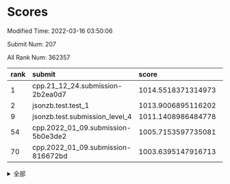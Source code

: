 # Scores

Modified Time: 2022-03-16 03:50:06

Submit Num: 207

All Rank Num: 362357

| rank |               submit               |       score        |       sigma        | pk_num |
| :--- | :--------------------------------- | :----------------- | :----------------- | :----- |
| 1    | cpp.21_12_24.submission-2b2ea0d7   | 1014.5518371314973 | 0.8437319365573275 | 7005   |
| 2    | jsonzb.test.test_1                 | 1013.9006895116202 | 0.8072833642574838 | 7003   |
| 9    | jsonzb.test.submission_level_4     | 1011.1408986484778 | 0.7885848724254115 | 7002   |
| 54   | cpp.2022_01_09.submission-5b0e3de2 | 1005.7153597735081 | 0.7186313252649026 | 7003   |
| 70   | cpp.2022_01_09.submission-816672bd | 1003.6395147916713 | 0.7263687534853766 | 7000   |


<details>
<summary>全部</summary>

| rank |                 submit                 |       score        |       sigma        | pk_num |
| :--- | :------------------------------------- | :----------------- | :----------------- | :----- |
| 1    | cpp.21_12_24.submission-2b2ea0d7       | 1014.5518371314973 | 0.8437319365573275 | 7005   |
| 2    | jsonzb.test.test_1                     | 1013.9006895116202 | 0.8072833642574838 | 7003   |
| 3    | gobigger.level_3.submission_level_3_42 | 1011.8434990816587 | 0.7721868335745012 | 7001   |
| 4    | gobigger.level_3.submission_level_3_18 | 1011.6562738631126 | 0.7832009335695439 | 7002   |
| 5    | gobigger.level_3.submission_level_3_7  | 1011.4379567382541 | 0.7873684859635075 | 7003   |
| 6    | gobigger.level_3.submission_level_3_19 | 1011.2223342069897 | 0.7740990457537342 | 7003   |
| 7    | gobigger.level_3.submission_level_3_38 | 1011.2161271407118 | 0.755281302056829  | 7000   |
| 8    | gobigger.level_3.submission_level_3_25 | 1011.177183631504  | 0.7492180350796935 | 7005   |
| 9    | jsonzb.test.submission_level_4         | 1011.1408986484778 | 0.7885848724254115 | 7002   |
| 10   | gobigger.level_3.submission_level_3_16 | 1011.1279302704208 | 0.7702111160481916 | 7002   |
| 11   | gobigger.level_3.submission_level_3_33 | 1010.816262173351  | 0.7538678012132528 | 7002   |
| 12   | gobigger.level_3.submission_level_3_5  | 1010.7527081286772 | 0.7719785619904426 | 6998   |
| 13   | gobigger.level_3.submission_level_3_31 | 1010.7326754092039 | 0.7604376896796791 | 7001   |
| 14   | gobigger.level_3.submission_level_3_23 | 1010.7311404552809 | 0.7641868022179507 | 7003   |
| 15   | gobigger.level_3.submission_level_3_6  | 1010.6293672100971 | 0.7671276700399969 | 7004   |
| 16   | gobigger.level_3.submission_level_3_37 | 1010.4418639734416 | 0.7509365340536219 | 7004   |
| 17   | gobigger.level_3.submission_level_3_36 | 1010.4291614341709 | 0.7719004169976844 | 7006   |
| 18   | gobigger.level_3.submission_level_3_20 | 1010.4028472183772 | 0.7568318522016053 | 7005   |
| 19   | gobigger.level_3.submission_level_3_12 | 1010.3679531629687 | 0.7762254263659499 | 7007   |
| 20   | gobigger.level_3.submission_level_3_45 | 1010.360802575548  | 0.7554499712484533 | 7004   |
| 21   | gobigger.level_3.submission_level_3_10 | 1010.3378320561582 | 0.746607629332801  | 7006   |
| 22   | gobigger.level_3.submission_level_3_1  | 1010.2982471669276 | 0.7690949823079279 | 7003   |
| 23   | gobigger.level_3.submission_level_3_44 | 1010.2843383843152 | 0.7532700784121474 | 7003   |
| 24   | gobigger.level_3.submission_level_3_4  | 1010.2610977945436 | 0.7606034291258758 | 7005   |
| 25   | gobigger.level_3.submission_level_3_47 | 1010.2128547884965 | 0.7590659613878088 | 7000   |
| 26   | gobigger.level_3.submission_level_3_13 | 1010.1668675585956 | 0.7459800656503421 | 7005   |
| 27   | gobigger.level_3.submission_level_3_22 | 1010.1637340698206 | 0.7626792951424842 | 7006   |
| 28   | gobigger.level_3.submission_level_3_15 | 1010.1341626436476 | 0.752544236785523  | 6998   |
| 29   | gobigger.level_3.submission_level_3_27 | 1010.0447876946711 | 0.7657008475877132 | 7005   |
| 30   | gobigger.level_3.submission_level_3_8  | 1009.9793940523653 | 0.7740146737244983 | 7002   |
| 31   | gobigger.level_3.submission_level_3_40 | 1009.8929835722868 | 0.7366877412235653 | 7002   |
| 32   | gobigger.level_3.submission_level_3_3  | 1009.8855919992774 | 0.766616256843444  | 7004   |
| 33   | gobigger.level_3.submission_level_3_48 | 1009.8827008427038 | 0.7537275841763035 | 6998   |
| 34   | gobigger.level_3.submission_level_3_39 | 1009.8598895907619 | 0.7682074557085856 | 7005   |
| 35   | gobigger.level_3.submission_level_3_2  | 1009.7788733211919 | 0.7623111055465106 | 7005   |
| 36   | gobigger.level_3.submission_level_3_34 | 1009.7484616892145 | 0.7413217984429469 | 7000   |
| 37   | gobigger.level_3.submission_level_3_26 | 1009.7377341298806 | 0.7739952957035119 | 7004   |
| 38   | gobigger.level_3.submission_level_3_46 | 1009.7203883035662 | 0.7565553904545014 | 7005   |
| 39   | gobigger.level_3.submission_level_3_30 | 1009.6048581907935 | 0.7482263665876878 | 7006   |
| 40   | gobigger.level_3.submission_level_3_9  | 1009.6003371436523 | 0.7617483112510124 | 7004   |
| 41   | gobigger.level_3.submission_level_3_28 | 1009.5631432714748 | 0.752756953236475  | 6998   |
| 42   | gobigger.level_3.submission_level_3_41 | 1009.4925820352016 | 0.7586472011024588 | 6999   |
| 43   | gobigger.level_3.submission_level_3_17 | 1009.4606794164893 | 0.7707988433943687 | 6998   |
| 44   | gobigger.level_3.submission_level_3_29 | 1009.4048815692978 | 0.7592515066388572 | 7003   |
| 45   | gobigger.level_3.submission_level_3_21 | 1009.3965936481821 | 0.7269024306475733 | 7002   |
| 46   | gobigger.level_3.submission_level_3_35 | 1009.2998446385207 | 0.7689281597825137 | 7003   |
| 47   | gobigger.level_3.submission_level_3_14 | 1009.2749347897928 | 0.7663718791595457 | 7001   |
| 48   | gobigger.level_3.submission_level_3_32 | 1009.0940095020981 | 0.7358292108927275 | 7006   |
| 49   | gobigger.level_3.submission_level_3_24 | 1009.0241822794576 | 0.7345271422402732 | 6999   |
| 50   | gobigger.level_3.submission_level_3_43 | 1009.0223102766311 | 0.7423495370118789 | 7001   |
| 51   | gobigger.level_3.submission_level_3_11 | 1008.9704206063207 | 0.7469052429666981 | 7005   |
| 52   | gobigger.level_3.submission_level_3_0  | 1008.6499113653387 | 0.7376858049870753 | 7002   |
| 53   | gobigger.level_3.submission_level_3_49 | 1008.6397472079246 | 0.7443313379930316 | 6999   |
| 54   | cpp.2022_01_09.submission-5b0e3de2     | 1005.7153597735081 | 0.7186313252649026 | 7003   |
| 55   | gobigger.level_1.submission_level_1_43 | 1005.2556735424996 | 0.7156090481061007 | 6998   |
| 56   | gobigger.level_1.submission_level_1_23 | 1004.8111931219163 | 0.7161226912010402 | 7007   |
| 57   | gobigger.level_1.submission_level_1_16 | 1004.5109982410877 | 0.7192728238423306 | 7006   |
| 58   | gobigger.level_1.submission_level_1_38 | 1004.4997580157581 | 0.7274281383838218 | 7003   |
| 59   | gobigger.level_1.submission_level_1_12 | 1004.4668043093665 | 0.7151655072293606 | 7002   |
| 60   | gobigger.level_1.submission_level_1_44 | 1004.4648598047355 | 0.7186480785972107 | 7003   |
| 61   | gobigger.level_1.submission_level_1_41 | 1004.2899433341411 | 0.7117598878755995 | 7004   |
| 62   | gobigger.level_1.submission_level_1_29 | 1004.2666614185927 | 0.7156459613215256 | 7003   |
| 63   | gobigger.level_1.submission_level_1_42 | 1004.0785998367987 | 0.7358187978822192 | 6996   |
| 64   | gobigger.level_1.submission_level_1_13 | 1004.071319536175  | 0.7299128360181537 | 7004   |
| 65   | gobigger.level_1.submission_level_1_26 | 1003.9616540668294 | 0.7207444496686055 | 7000   |
| 66   | gobigger.level_1.submission_level_1_18 | 1003.7516609676927 | 0.7133750433487097 | 6997   |
| 67   | gobigger.level_1.submission_level_1_32 | 1003.6986451232841 | 0.7284919958442296 | 7002   |
| 68   | gobigger.level_1.submission_level_1_14 | 1003.6634118321671 | 0.7334821304325218 | 7006   |
| 69   | gobigger.level_1.submission_level_1_34 | 1003.6604911147568 | 0.7107118887782882 | 6998   |
| 70   | cpp.2022_01_09.submission-816672bd     | 1003.6395147916713 | 0.7263687534853766 | 7000   |
| 71   | gobigger.level_1.submission_level_1_39 | 1003.6136309508529 | 0.7254869831611823 | 7002   |
| 72   | gobigger.level_1.submission_level_1_22 | 1003.4482083791634 | 0.7086196007705152 | 7005   |
| 73   | gobigger.level_1.submission_level_1_48 | 1003.4225535077081 | 0.6994383670374548 | 7003   |
| 74   | gobigger.level_1.submission_level_1_25 | 1003.4102779449447 | 0.7249562485024492 | 7007   |
| 75   | gobigger.level_1.submission_level_1_4  | 1003.3261378496932 | 0.7139349129295102 | 7001   |
| 76   | gobigger.level_1.submission_level_1_7  | 1003.3186826483634 | 0.7281619577147835 | 6997   |
| 77   | gobigger.level_1.submission_level_1_2  | 1003.2538901872402 | 0.7131302118412742 | 7001   |
| 78   | gobigger.level_1.submission_level_1_33 | 1003.2227190229623 | 0.7154847480900872 | 7002   |
| 79   | gobigger.level_1.submission_level_1_9  | 1003.2183561811214 | 0.7097537000690675 | 7004   |
| 80   | gobigger.level_1.submission_level_1_40 | 1003.2022267785733 | 0.7105237920012277 | 7001   |
| 81   | gobigger.level_1.submission_level_1_46 | 1003.1966253288791 | 0.7226606744883997 | 7001   |
| 82   | gobigger.level_1.submission_level_1_6  | 1003.1951607032036 | 0.7252579762221251 | 7006   |
| 83   | gobigger.level_1.submission_level_1_19 | 1003.1414844591259 | 0.7322246580259304 | 7000   |
| 84   | gobigger.level_1.submission_level_1_8  | 1003.1080509844103 | 0.7153488984315882 | 7002   |
| 85   | gobigger.level_1.submission_level_1_49 | 1003.0922704791068 | 0.7056684474001519 | 7002   |
| 86   | gobigger.level_1.submission_level_1_1  | 1003.0435862323895 | 0.7211899000759779 | 7005   |
| 87   | gobigger.level_1.submission_level_1_31 | 1003.0179688178351 | 0.7184305708378127 | 6998   |
| 88   | gobigger.level_1.submission_level_1_17 | 1003.0083923630224 | 0.7204822746956508 | 7004   |
| 89   | gobigger.level_1.submission_level_1_15 | 1003.0075508900543 | 0.7201145121951227 | 7001   |
| 90   | gobigger.level_1.submission_level_1_11 | 1002.9541402787896 | 0.7090573483334655 | 7002   |
| 91   | gobigger.level_1.submission_level_1_35 | 1002.9056417814791 | 0.7067630496297908 | 7003   |
| 92   | gobigger.level_1.submission_level_1_45 | 1002.845785874848  | 0.7086201369719498 | 7001   |
| 93   | gobigger.level_1.submission_level_1_10 | 1002.8256845879821 | 0.7201526977983316 | 7003   |
| 94   | gobigger.level_1.submission_level_1_24 | 1002.8046364673994 | 0.7113841789706833 | 7006   |
| 95   | gobigger.level_1.submission_level_1_3  | 1002.7831622483883 | 0.7252656229317369 | 7001   |
| 96   | gobigger.level_1.submission_level_1_20 | 1002.782177936551  | 0.712553421581993  | 7001   |
| 97   | gobigger.level_1.submission_level_1_30 | 1002.7084907225014 | 0.7119769002371931 | 6997   |
| 98   | gobigger.level_1.submission_level_1_28 | 1002.6319092265038 | 0.7222680319114915 | 7001   |
| 99   | gobigger.level_1.submission_level_1_36 | 1002.5161070851015 | 0.7225765041919863 | 7002   |
| 100  | gobigger.level_1.submission_level_1_47 | 1002.4666763216737 | 0.7118902197096325 | 6998   |
| 101  | gobigger.level_1.submission_level_1_27 | 1002.4252367785025 | 0.7246029884251631 | 7004   |
| 102  | gobigger.level_1.submission_level_1_37 | 1002.1564243327956 | 0.719166597599891  | 7000   |
| 103  | gobigger.level_1.submission_level_1_0  | 1002.1544254481768 | 0.7144087363472148 | 7003   |
| 104  | gobigger.level_1.submission_level_1_5  | 1002.0370254550456 | 0.7146595108106092 | 6999   |
| 105  | gobigger.level_1.submission_level_1_21 | 1001.920835776901  | 0.7253971491280788 | 7002   |
| 106  | gobigger.random.submission_random_27   | 997.6445875052112  | 0.6967371495613841 | 7000   |
| 107  | gobigger.random.submission_random_31   | 997.2806971163131  | 0.697477695120544  | 7003   |
| 108  | gobigger.random.submission_random_4    | 996.9432318031387  | 0.7121623409451597 | 7000   |
| 109  | gobigger.random.submission_random_38   | 996.8178457290273  | 0.7162194286443642 | 7003   |
| 110  | gobigger.random.submission_random_23   | 996.7403046196027  | 0.7060879381592693 | 6998   |
| 111  | gobigger.random.submission_random_36   | 996.7097152345973  | 0.7102784507539446 | 7004   |
| 112  | gobigger.random.submission_random_25   | 996.6779000502763  | 0.7049570798410809 | 7003   |
| 113  | gobigger.random.submission_random_47   | 996.63763255191    | 0.7192573507723949 | 7004   |
| 114  | gobigger.random.submission_random_32   | 996.5937041195292  | 0.7228670830312578 | 7003   |
| 115  | gobigger.random.submission_random_8    | 996.5804773943089  | 0.7145073875636099 | 7007   |
| 116  | gobigger.random.submission_random_2    | 996.5697695316642  | 0.714984676740858  | 6998   |
| 117  | gobigger.random.submission_random_16   | 996.5068794886924  | 0.6987787699971304 | 7000   |
| 118  | gobigger.random.submission_random_29   | 996.3420100663266  | 0.7136683549202333 | 6998   |
| 119  | gobigger.random.submission_random_0    | 996.256231013614   | 0.7087296161769572 | 7005   |
| 120  | gobigger.random.submission_random_39   | 996.2014398135524  | 0.7148961104958454 | 7001   |
| 121  | gobigger.random.submission_random_33   | 996.1974103091242  | 0.710469437907323  | 7004   |
| 122  | gobigger.random.submission_random_10   | 996.1858399184763  | 0.713893202583114  | 6998   |
| 123  | gobigger.random.submission_random_49   | 996.1617174681938  | 0.711239059461434  | 7002   |
| 124  | gobigger.random.submission_random_41   | 996.1311582332729  | 0.7093240779835142 | 6999   |
| 125  | gobigger.random.submission_random_43   | 996.0894447866978  | 0.710205788478661  | 7004   |
| 126  | gobigger.random.submission_random_40   | 996.0785210438798  | 0.7030835914559965 | 7007   |
| 127  | gobigger.random.submission_random_1    | 996.0171149578653  | 0.7040749177988704 | 7002   |
| 128  | gobigger.random.submission_random_9    | 996.0133022161137  | 0.7061522075253884 | 7000   |
| 129  | gobigger.random.submission_random_24   | 995.9866946789563  | 0.7087008726912041 | 7004   |
| 130  | gobigger.random.submission_random_14   | 995.9565462025803  | 0.6989086470348258 | 7005   |
| 131  | gobigger.random.submission_random_26   | 995.9214385851839  | 0.7165069791496276 | 7002   |
| 132  | gobigger.random.submission_random_44   | 995.8928254304569  | 0.7168530987509056 | 7004   |
| 133  | gobigger.random.submission_random_45   | 995.8474788129112  | 0.7087722565224651 | 7001   |
| 134  | gobigger.random.submission_random_37   | 995.8440178945743  | 0.715770462546768  | 7006   |
| 135  | gobigger.random.submission_random_20   | 995.7970326288098  | 0.7098055940541119 | 7003   |
| 136  | gobigger.random.submission_random_46   | 995.7111545797766  | 0.7205120313546902 | 7003   |
| 137  | gobigger.random.submission_random_15   | 995.7000936985831  | 0.7173068114833654 | 7003   |
| 138  | gobigger.random.submission_random_48   | 995.6584031779207  | 0.7123997073625883 | 7002   |
| 139  | gobigger.random.submission_random_6    | 995.6442394429265  | 0.7076563163903855 | 7002   |
| 140  | gobigger.random.submission_random_34   | 995.6324348302385  | 0.6925642815858073 | 7000   |
| 141  | gobigger.random.submission_random_3    | 995.5859362766648  | 0.7162462794495693 | 7003   |
| 142  | gobigger.random.submission_random_19   | 995.5450163427807  | 0.7176930729209158 | 7002   |
| 143  | gobigger.random.submission_random_21   | 995.4974942632664  | 0.7166165210826521 | 6999   |
| 144  | gobigger.random.submission_random_18   | 995.4851043512693  | 0.7091539143746722 | 7005   |
| 145  | gobigger.random.submission_random_17   | 995.4823629814914  | 0.7188640830926335 | 6996   |
| 146  | gobigger.random.submission_random_42   | 995.4678263344038  | 0.7200039556748191 | 7003   |
| 147  | gobigger.random.submission_random_22   | 995.4363648098845  | 0.7054536197969786 | 6999   |
| 148  | gobigger.random.submission_random_30   | 995.4295858669583  | 0.7274422822062387 | 7008   |
| 149  | gobigger.random.submission_random_13   | 995.3606087458668  | 0.7296371305163092 | 7000   |
| 150  | gobigger.random.submission_random_11   | 995.3297197431118  | 0.7111689720156825 | 7005   |
| 151  | gobigger.random.submission_random_7    | 995.2647511504601  | 0.7192742766123434 | 7005   |
| 152  | gobigger.random.submission_random_28   | 995.2334225036832  | 0.7021864254420476 | 7003   |
| 153  | gobigger.random.submission_random_12   | 995.1982675535772  | 0.7043150483120137 | 7007   |
| 154  | gobigger.random.submission_random_5    | 995.0048504423319  | 0.7084729079395624 | 7004   |
| 155  | gobigger.random.submission_random_35   | 994.9914430083826  | 0.7213729109842087 | 7003   |
| 156  | gobigger.level_2.submission_level_2_29 | 993.8733969002255  | 0.7354382303694483 | 7002   |
| 157  | gobigger.level_2.submission_level_2_14 | 993.7731127143749  | 0.7576172917600149 | 6999   |
| 158  | gobigger.level_2.submission_level_2_8  | 993.6175990270899  | 0.732487197359684  | 6998   |
| 159  | gobigger.level_2.submission_level_2_33 | 993.2636209442564  | 0.7301374223285824 | 6999   |
| 160  | gobigger.level_2.submission_level_2_28 | 993.0832312885151  | 0.7463869220879629 | 6999   |
| 161  | gobigger.level_2.submission_level_2_24 | 993.0009012781719  | 0.7327210712987422 | 6994   |
| 162  | gobigger.level_2.submission_level_2_41 | 992.9959965405404  | 0.7408561723736874 | 7000   |
| 163  | gobigger.level_2.submission_level_2_46 | 992.8241178925006  | 0.7323750358141131 | 7004   |
| 164  | gobigger.level_2.submission_level_2_11 | 992.7141755712571  | 0.7447963749100677 | 6996   |
| 165  | gobigger.level_2.submission_level_2_15 | 992.6881449543251  | 0.7202494648680021 | 7004   |
| 166  | gobigger.level_2.submission_level_2_6  | 992.6332420930165  | 0.7123842425989434 | 6998   |
| 167  | gobigger.level_2.submission_level_2_45 | 992.4611817593278  | 0.7675776321402034 | 7007   |
| 168  | gobigger.level_2.submission_level_2_4  | 992.4537868806806  | 0.7534293317747485 | 6999   |
| 169  | gobigger.level_2.submission_level_2_48 | 992.4514969878844  | 0.751431142939905  | 7002   |
| 170  | gobigger.level_2.submission_level_2_43 | 992.4418206269798  | 0.7300588738443756 | 7005   |
| 171  | gobigger.level_2.submission_level_2_20 | 992.4252935972974  | 0.7402743950538337 | 6996   |
| 172  | gobigger.level_2.submission_level_2_13 | 992.3317785964862  | 0.736324230776639  | 7004   |
| 173  | gobigger.level_2.submission_level_2_3  | 992.2812163121866  | 0.7513157429619413 | 7006   |
| 174  | gobigger.level_2.submission_level_2_16 | 992.2605853759123  | 0.7476799014629772 | 7007   |
| 175  | gobigger.level_2.submission_level_2_18 | 992.2023389375544  | 0.7437739209484493 | 6996   |
| 176  | gobigger.level_2.submission_level_2_49 | 992.2012412601023  | 0.7466249230702967 | 7002   |
| 177  | gobigger.level_2.submission_level_2_7  | 992.182101528806   | 0.7552034878799028 | 7001   |
| 178  | gobigger.level_2.submission_level_2_12 | 992.176891970353   | 0.7501579151690119 | 7002   |
| 179  | gobigger.level_2.submission_level_2_27 | 992.0688018782754  | 0.746254845753711  | 7003   |
| 180  | gobigger.level_2.submission_level_2_39 | 991.995174249037   | 0.7535912442737209 | 7006   |
| 181  | gobigger.level_2.submission_level_2_35 | 991.988385407465   | 0.7455600411292043 | 7002   |
| 182  | gobigger.level_2.submission_level_2_30 | 991.8571667435351  | 0.7625398624720169 | 7000   |
| 183  | gobigger.level_2.submission_level_2_17 | 991.8213765083867  | 0.7448175957453718 | 7003   |
| 184  | gobigger.level_2.submission_level_2_23 | 991.7517912508811  | 0.7500796209383286 | 7002   |
| 185  | gobigger.level_2.submission_level_2_1  | 991.7422253715321  | 0.7581215688700094 | 7004   |
| 186  | gobigger.level_2.submission_level_2_2  | 991.7178210343567  | 0.7503145353946826 | 7005   |
| 187  | gobigger.level_2.submission_level_2_31 | 991.6775236327718  | 0.7408875840772436 | 7004   |
| 188  | gobigger.level_2.submission_level_2_25 | 991.6266502937553  | 0.7427845370328064 | 7003   |
| 189  | gobigger.level_2.submission_level_2_44 | 991.608342877524   | 0.7658608369141257 | 7001   |
| 190  | gobigger.level_2.submission_level_2_21 | 991.5588442911603  | 0.7588565393821295 | 7002   |
| 191  | gobigger.level_2.submission_level_2_42 | 991.377805952226   | 0.7340319047430632 | 7001   |
| 192  | gobigger.level_2.submission_level_2_38 | 991.3496409250615  | 0.7667773571048894 | 7008   |
| 193  | gobigger.level_2.submission_level_2_36 | 991.3427760029282  | 0.7608224462985966 | 7000   |
| 194  | gobigger.level_2.submission_level_2_0  | 991.3280723687241  | 0.7587527293216082 | 6992   |
| 195  | gobigger.level_2.submission_level_2_26 | 991.2666168501498  | 0.7634212005285191 | 6998   |
| 196  | gobigger.level_2.submission_level_2_34 | 991.1321011130568  | 0.7594665214838927 | 7002   |
| 197  | gobigger.level_2.submission_level_2_40 | 991.0752029167935  | 0.7338649788111103 | 7003   |
| 198  | gobigger.level_2.submission_level_2_19 | 991.0637193991104  | 0.7515309928708754 | 7003   |
| 199  | gobigger.level_2.submission_level_2_9  | 991.0585386391818  | 0.7501257093843737 | 7002   |
| 200  | gobigger.level_2.submission_level_2_10 | 990.9886595455314  | 0.7573833868221829 | 6995   |
| 201  | gobigger.level_2.submission_level_2_5  | 990.9885240140536  | 0.7640470288371963 | 7004   |
| 202  | gobigger.level_2.submission_level_2_32 | 990.7294569523601  | 0.7718083763493179 | 7004   |
| 203  | gobigger.level_2.submission_level_2_47 | 990.5727675522407  | 0.7612233364490746 | 7005   |
| 204  | gobigger.level_2.submission_level_2_37 | 990.512095188314   | 0.7822812083771096 | 7005   |
| 205  | gobigger.level_2.submission_level_2_22 | 990.48776614382    | 0.7547454417916377 | 7004   |
| 206  | gobigger.none.submission_none_0        | 980.0941116951558  | 1.1386641627652183 | 6995   |
| 207  | gobigger.none.submission_none_1        | 974.2675423971077  | 1.6451829689328674 | 6996   |

</details>